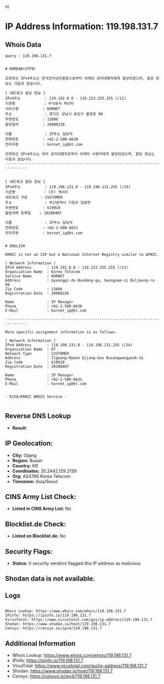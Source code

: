 vt
# IP Address Information: 119.198.131.7

## Whois Data
```
query : 119.198.131.7


# KOREAN(UTF8)

조회하신 IPv4주소는 한국인터넷진흥원으로부터 아래의 관리대행자에게 할당되었으며, 할당 정보는 다음과 같습니다.

[ 네트워크 할당 정보 ]
IPv4주소           : 119.192.0.0 - 119.223.255.255 (/11)
기관명             : 주식회사 케이티
서비스명           : KORNET
주소               : 경기도 성남시 분당구 불정로 90
우편번호           : 13606
할당일자           : 20080226

이름               : IP주소 담당자
전화번호           : +82-2-500-6630
전자우편           : kornet_ip@kt.com

조회하신 IPv4주소는 위의 관리대행자로부터 아래의 사용자에게 할당되었으며, 할당 정보는 다음과 같습니다.
--------------------------------------------------------------------------------


[ 네트워크 할당 정보 ]
IPv4주소           : 119.198.131.0 - 119.198.131.255 (/24)
기관명             : (주) 케이티
네트워크 구분      : CUSTOMER
주소               : 부산광역시 기장군 일광면
우편번호           : 619910
할당내역 등록일    : 20200407

이름               : IP주소 담당자
전화번호           : +82-2-500-6631
전자우편           : kornet_ip@kt.com


# ENGLISH

KRNIC is not an ISP but a National Internet Registry similar to APNIC.

[ Network Information ]
IPv4 Address       : 119.192.0.0 - 119.223.255.255 (/11)
Organization Name  : Korea Telecom
Service Name       : KORNET
Address            : Gyeonggi-do Bundang-gu, Seongnam-si Buljeong-ro 90
Zip Code           : 13606
Registration Date  : 20080226

Name               : IP Manager
Phone              : +82-2-500-6630
E-Mail             : kornet_ip@kt.com

--------------------------------------------------------------------------------

More specific assignment information is as follows.

[ Network Information ]
IPv4 Address       : 119.198.131.0 - 119.198.131.255 (/24)
Organization Name  : KT
Network Type       : CUSTOMER
Address            : Ilgwang-Myeon Gijang-Gun Busangwangyeok-Si
Zip Code           : 619910
Registration Date  : 20200407

Name               : IP Manager
Phone              : +82-2-500-6631
E-Mail             : kornet_ip@kt.com


- KISA/KRNIC WHOIS Service -


```
## Reverse DNS Lookup
- **Result:** 

## IP Geolocation:
- **City:** Gijang
- **Region:** Busan
- **Country:** KR
- **Coordinates:** 35.2442,129.2139
- **Org:** AS4766 Korea Telecom
- **Timezone:** Asia/Seoul

## CINS Army List Check:
- **Listed in CINS Army List:** 
No

## Blocklist.de Check:
- **Listed on Blocklist.de:** 
No

## Security Flags:
- **Status:** 0 security vendors flagged this IP address as malicious

## Shodan data is not available.

## Logs
```

Whois Lookup: https://www.whois.com/whois/119.198.131.7
IPinfo: https://ipinfo.io/119.198.131.7
VirusTotal: https://www.virustotal.com/gui/ip-address/119.198.131.7
Shodan: https://www.shodan.io/host/119.198.131.7
Censys: https://censys.io/ipv4/119.198.131.7

```
## Additional Information
- Whois Lookup: https://www.whois.com/whois/119.198.131.7
- IPinfo: https://ipinfo.io/119.198.131.7
- VirusTotal: https://www.virustotal.com/gui/ip-address/119.198.131.7
- Shodan: https://www.shodan.io/host/119.198.131.7
- Censys: https://censys.io/ipv4/119.198.131.7

